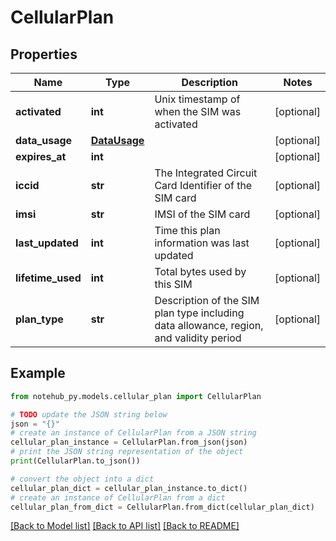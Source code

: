# CellularPlan

## Properties

| Name              | Type                          | Description                                                                            | Notes      |
| ----------------- | ----------------------------- | -------------------------------------------------------------------------------------- | ---------- |
| **activated**     | **int**                       | Unix timestamp of when the SIM was activated                                           | [optional] |
| **data_usage**    | [**DataUsage**](DataUsage.md) |                                                                                        | [optional] |
| **expires_at**    | **int**                       |                                                                                        | [optional] |
| **iccid**         | **str**                       | The Integrated Circuit Card Identifier of the SIM card                                 | [optional] |
| **imsi**          | **str**                       | IMSI of the SIM card                                                                   | [optional] |
| **last_updated**  | **int**                       | Time this plan information was last updated                                            | [optional] |
| **lifetime_used** | **int**                       | Total bytes used by this SIM                                                           | [optional] |
| **plan_type**     | **str**                       | Description of the SIM plan type including data allowance, region, and validity period | [optional] |

## Example

```python
from notehub_py.models.cellular_plan import CellularPlan

# TODO update the JSON string below
json = "{}"
# create an instance of CellularPlan from a JSON string
cellular_plan_instance = CellularPlan.from_json(json)
# print the JSON string representation of the object
print(CellularPlan.to_json())

# convert the object into a dict
cellular_plan_dict = cellular_plan_instance.to_dict()
# create an instance of CellularPlan from a dict
cellular_plan_from_dict = CellularPlan.from_dict(cellular_plan_dict)
```

[[Back to Model list]](../README.md#documentation-for-models) [[Back to API list]](../README.md#documentation-for-api-endpoints) [[Back to README]](../README.md)
